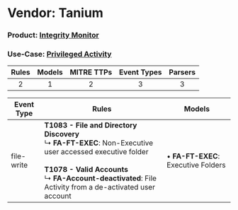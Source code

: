 Vendor: Tanium
==============
### Product: [Integrity Monitor](../ds_tanium_integrity_monitor.md)
### Use-Case: [Privileged Activity](../../../../UseCases/uc_privileged_activity.md)

| Rules | Models | MITRE TTPs | Event Types | Parsers |
|:-----:|:------:|:----------:|:-----------:|:-------:|
|   2   |   1    |     2      |      3      |    3    |

| Event Type | Rules                                                                                                                                                                                                                                      | Models                                  |
| ---------- | ------------------------------------------------------------------------------------------------------------------------------------------------------------------------------------------------------------------------------------------ | --------------------------------------- |
| file-write | <b>T1083 - File and Directory Discovery</b><br> ↳ <b>FA-FT-EXEC</b>: Non-Executive user accessed executive folder<br><br><b>T1078 - Valid Accounts</b><br> ↳ <b>FA-Account-deactivated</b>: File Activity from a de-activated user account |  • <b>FA-FT-EXEC</b>: Executive Folders |